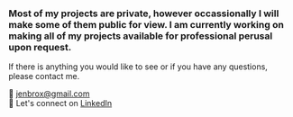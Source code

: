 ### Most of my projects are private, however occassionally I will make some of them public for view. I am currently working on making all of my projects available for professional perusal upon request.

If there is anything you would like to see or if you have any questions, please contact me.

:email: jenbrox@gmail.com  
:arrows_counterclockwise: Let's connect on [LinkedIn](https://www.linkedin.com/in/jenniferbroxson/)



<!--
**jenbrox/jenbrox** is a ✨ _special_ ✨ repository because its `README.md` (this file) appears on your GitHub profile.

and debug my code with her, acting as my sounding board.

While perhaps unprofessional, I dedicate this space to my dog, Pup. Who, without fail (or choice), allows me to use her as my "rubby ducky" in order to debug my code.

Here are some ideas to get you started:

- 🔭 I’m currently working on ...
- 🌱 I’m currently learning ...
- 👯 I’m looking to collaborate on ...
- 🤔 I’m looking for help with ...
- 💬 Ask me about ...
- 📫 How to reach me: ...
- 😄 Pronouns: ...
- ⚡ Fun fact: ...
-->
